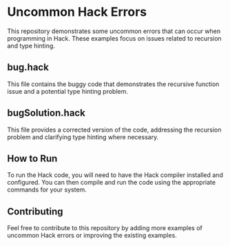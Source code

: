# Uncommon Hack Errors

This repository demonstrates some uncommon errors that can occur when programming in Hack. These examples focus on issues related to recursion and type hinting.

## bug.hack
This file contains the buggy code that demonstrates the recursive function issue and a potential type hinting problem. 

## bugSolution.hack
This file provides a corrected version of the code, addressing the recursion problem and clarifying type hinting where necessary. 

## How to Run

To run the Hack code, you will need to have the Hack compiler installed and configured. You can then compile and run the code using the appropriate commands for your system. 

## Contributing

Feel free to contribute to this repository by adding more examples of uncommon Hack errors or improving the existing examples.